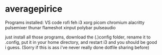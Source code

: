 # averagepirice

Programs installed:
VS code 
rofi
feh
i3
xorg
picom
chromium
alacritty
pulsemixer
thunar
flameshot
xinput
polybar
pulseaudio

just install all those programs, download the (.)config folder, rename it to .config, put it in your home directory, and restart i3 and you should be good i guess. (Sorry if this is ass i've never really done dotfile sharing before)
